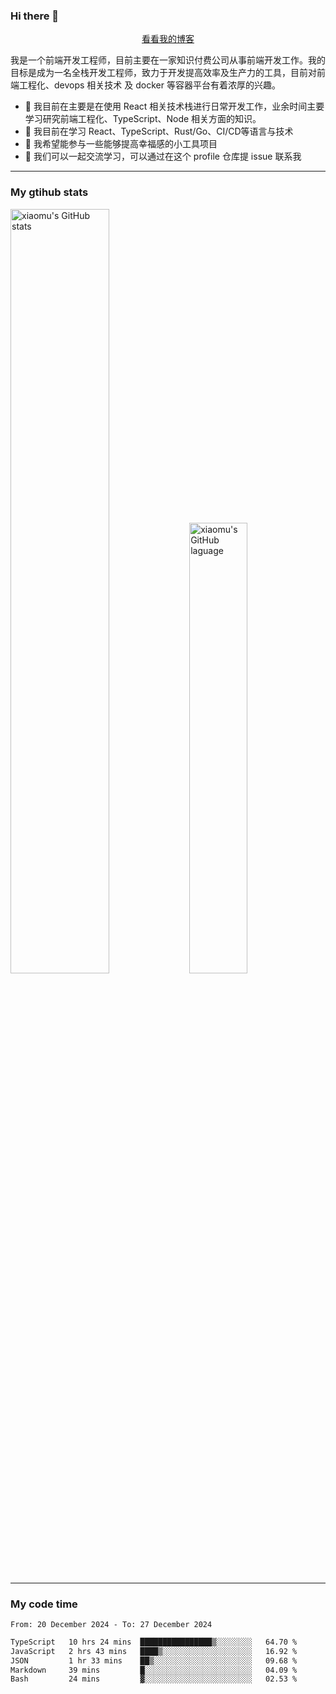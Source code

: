 ### Hi there 👋

<p align="center">
  <a href="https://blog.realjacket.fun">看看我的博客</a>
</p>

我是一个前端开发工程师，目前主要在一家知识付费公司从事前端开发工作。我的目标是成为一名全栈开发工程师，致力于开发提高效率及生产力的工具，目前对前端工程化、devops 相关技术 及 docker 等容器平台有着浓厚的兴趣。

- 🔭 我目前在主要是在使用 React 相关技术栈进行日常开发工作，业余时间主要学习研究前端工程化、TypeScript、Node 相关方面的知识。
- 🌱 我目前在学习 React、TypeScript、Rust/Go、CI/CD等语言与技术
- 👯 我希望能参与一些能够提高幸福感的小工具项目
- 💬 我们可以一起交流学习，可以通过在这个 profile 仓库提 issue 联系我

***

### My gtihub stats

<a><img src="https://github-readme-stats-git-masterrstaa-rickstaa.vercel.app/api?username=real-jacket&&show_icons=true" title="xiaomu's GitHub stats" alt="xiaomu's GitHub stats" style="width:56%;"/></a>
<a><img src="https://github-readme-stats-git-masterrstaa-rickstaa.vercel.app/api/top-langs/?username=real-jacket&layout=compact" title="xiaomu's GitHub laguage" alt="xiaomu's GitHub laguage" style="width:43%;"/><a/>

***

### My code time

<!--START_SECTION:waka-->

```txt
From: 20 December 2024 - To: 27 December 2024

TypeScript   10 hrs 24 mins  ████████████████▒░░░░░░░░   64.70 %
JavaScript   2 hrs 43 mins   ████▒░░░░░░░░░░░░░░░░░░░░   16.92 %
JSON         1 hr 33 mins    ██▒░░░░░░░░░░░░░░░░░░░░░░   09.68 %
Markdown     39 mins         █░░░░░░░░░░░░░░░░░░░░░░░░   04.09 %
Bash         24 mins         ▓░░░░░░░░░░░░░░░░░░░░░░░░   02.53 %
```

<!--END_SECTION:waka-->
